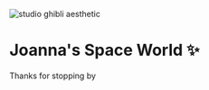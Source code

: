 ![studio ghibli aesthetic](https://i.pinimg.com/originals/c0/c4/f0/c0c4f06b14625c8fb9c4cdcbaa58c6d8.png)
# Joanna's Space World :sparkles:
Thanks for stopping by 
